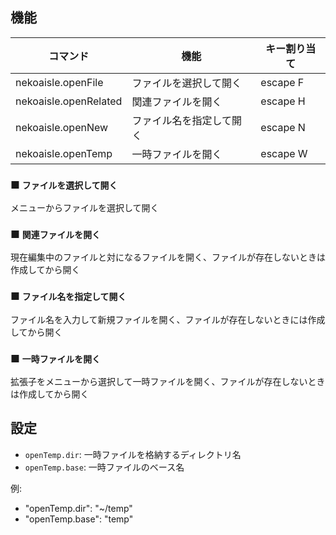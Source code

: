 ## 機能

|コマンド             |機能                    |キー割り当て|
|---------------------|------------------------|--------|
|nekoaisle.openFile   |ファイルを選択して開く  |escape F|
|nekoaisle.openRelated|関連ファイルを開く      |escape H|
|nekoaisle.openNew    |ファイル名を指定して開く|escape N|
|nekoaisle.openTemp   |一時ファイルを開く      |escape W|

### ■ `ファイルを選択して開く`
メニューからファイルを選択して開く

### ■ `関連ファイルを開く`
現在編集中のファイルと対になるファイルを開く、ファイルが存在しないときは作成してから開く

### ■ `ファイル名を指定して開く`
ファイル名を入力して新規ファイルを開く、ファイルが存在しないときには作成してから開く

### ■ `一時ファイルを開く`
拡張子をメニューから選択して一時ファイルを開く、ファイルが存在しないときは作成してから開く

## 設定

* `openTemp.dir`: 一時ファイルを格納するディレクトリ名
* `openTemp.base`: 一時ファイルのベース名

例:
* "openTemp.dir": "~/temp"  
* "openTemp.base": "temp"  

